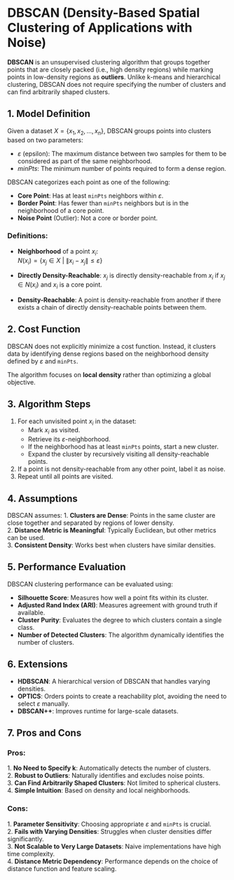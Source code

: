 DBSCAN (Density-Based Spatial Clustering of Applications with Noise)
====================================================================

**DBSCAN** is an unsupervised clustering algorithm that groups together points that are closely packed (i.e., high density regions) while marking points in low-density regions as **outliers**. Unlike k-means and hierarchical clustering, DBSCAN does not require specifying the number of clusters and can find arbitrarily shaped clusters.

1\. Model Definition
-------------------

Given a dataset $`X = \{x_1, x_2, ..., x_n\}`$, DBSCAN groups points into clusters based on two parameters:

- $`\varepsilon`$ (epsilon): The maximum distance between two samples for them to be considered as part of the same neighborhood.
- $`minPts`$: The minimum number of points required to form a dense region.

DBSCAN categorizes each point as one of the following:

- **Core Point**: Has at least `minPts` neighbors within $`\varepsilon`$.
- **Border Point**: Has fewer than `minPts` neighbors but is in the neighborhood of a core point.
- **Noise Point** (Outlier): Not a core or border point.

### Definitions:

- **Neighborhood** of a point $`x_i`$:  
  $`N(x_i) = \{x_j \in X \ | \ \|x_i - x_j\| \leq \varepsilon \}`$
  
- **Directly Density-Reachable**: $`x_j`$ is directly density-reachable from $`x_i`$ if $`x_j \in N(x_i)`$ and $`x_i`$ is a core point.

- **Density-Reachable**: A point is density-reachable from another if there exists a chain of directly density-reachable points between them.

2\. Cost Function
----------------

DBSCAN does not explicitly minimize a cost function. Instead, it clusters data by identifying dense regions based on the neighborhood density defined by $`\varepsilon`$ and `minPts`.

The algorithm focuses on **local density** rather than optimizing a global objective.

3\. Algorithm Steps
-------------------

1. For each unvisited point $`x_i`$ in the dataset:
   - Mark $`x_i`$ as visited.
   - Retrieve its $`\varepsilon`$-neighborhood.
   - If the neighborhood has at least `minPts` points, start a new cluster.
   - Expand the cluster by recursively visiting all density-reachable points.
2. If a point is not density-reachable from any other point, label it as noise.
3. Repeat until all points are visited.

4\. Assumptions
--------------

DBSCAN assumes:
1\. **Clusters are Dense**: Points in the same cluster are close together and separated by regions of lower density.  
2\. **Distance Metric is Meaningful**: Typically Euclidean, but other metrics can be used.  
3\. **Consistent Density**: Works best when clusters have similar densities.  

5\. Performance Evaluation
-------------------------

DBSCAN clustering performance can be evaluated using:

- **Silhouette Score**: Measures how well a point fits within its cluster.  
- **Adjusted Rand Index (ARI)**: Measures agreement with ground truth if available.  
- **Cluster Purity**: Evaluates the degree to which clusters contain a single class.  
- **Number of Detected Clusters**: The algorithm dynamically identifies the number of clusters.

6\. Extensions
-------------

- **HDBSCAN**: A hierarchical version of DBSCAN that handles varying densities.  
- **OPTICS**: Orders points to create a reachability plot, avoiding the need to select $`\varepsilon`$ manually.  
- **DBSCAN++**: Improves runtime for large-scale datasets.

7\. Pros and Cons
----------------

### Pros:
1\. **No Need to Specify k**: Automatically detects the number of clusters.  
2\. **Robust to Outliers**: Naturally identifies and excludes noise points.  
3\. **Can Find Arbitrarily Shaped Clusters**: Not limited to spherical clusters.  
4\. **Simple Intuition**: Based on density and local neighborhoods.  

### Cons:
1\. **Parameter Sensitivity**: Choosing appropriate $`\varepsilon`$ and `minPts` is crucial.  
2\. **Fails with Varying Densities**: Struggles when cluster densities differ significantly.  
3\. **Not Scalable to Very Large Datasets**: Naive implementations have high time complexity.  
4\. **Distance Metric Dependency**: Performance depends on the choice of distance function and feature scaling.

